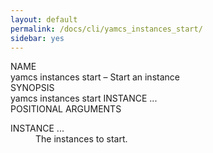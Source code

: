 ```yaml
---
layout: default
permalink: /docs/cli/yamcs_instances_start/
sidebar: yes
---
```


<div class="man-title">NAME</div>
<div class="man-section">
    yamcs instances start &ndash; Start an instance
</div>

<div class="man-title">SYNOPSIS</div>
<div class="man-synopsis">
    yamcs instances start INSTANCE ...
</div>

<div class="man-title">POSITIONAL ARGUMENTS</div>
<div class="man-section">
    <dl>
        <dt class="arg">INSTANCE ...</dt>
        <dd>The instances to start.</dd>
    </dl>
</div>
